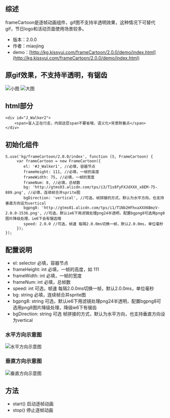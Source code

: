 ## 综述

frameCartoon是逐帧动画组件，gif图不支持半透明效果，这种情况下可替代gif，节日logo和活动页面使用场景较多。

* 版本：2.0.0
* 作者：miaojing
* demo：[http://kg.kissyui.com/frameCartoon/2.0.0/demo/index.html](http://kg.kissyui.com/frameCartoon/2.0.0/demo/index.html)

## 原gif效果，不支持半透明，有锯齿
![小图](http://gtms01.alicdn.com/tps/i1/T1.GD6FjJXXXXhdcQ4-85-126.gif)
![大图](http://gtms01.alicdn.com/tps/i1/T1h4Y7FaNXXXa017E0-2.0.0-192.gif)

## html部分
	<div id="J_Walker2">
        <span>盲人正在行走，内部这层span不要省哦，语义化+背景附着点</span>
    </div>

## 初始化组件
    S.use('kg/frameCartoon/2.0.0/index', function (S, FrameCartoon) {
         var frameCartoon = new FrameCartoon({
			el: '#J_Walker1', //必填，容器节点
            frameHeight: 111, //必填，一帧的高度
            frameWidth: 75, //必填，一帧的宽度
            frameNum: 8, //必填，总帧数
            bg: 'http://gtms03.alicdn.com/tps/i3/T1s8fyFXJdXXX_x8EM-75-889.png', //必填，连续帧合并sprite图
            bgDirection: 'vertical', //可选，帧拼接的方式，默认为水平方向，也支持垂直方向设为vertical
            bgpng8: 'http://gtms01.alicdn.com/tps/i1/T1Nb2HFhxaXXX6BmzV-2.0.0-1536.png', //可选，默认ie6下用滤镜处理png24半透明，配置bgpng8可选用png8图片降级处理，ie6下会有锯齿哦
            speed: 2.0.0 //可选，帧速 每隔2.0.0ms切换一帧，默认2.0.0ms，单位毫秒
         });
    });

## 配置说明
+ el: selector 必填，容器节点
+ frameHeight: int 必填，一帧的高度，如 111
+ frameWidth: int 必填，一帧的宽度
+ frameNum: int 必填，总帧数
+ speed: int 可选，帧速 每隔2.0.0ms切换一帧，默认2.0.0ms，单位毫秒
+ bg: string 必填，连续帧合并sprite图
+ bgpng8: string 可选，默认ie6下用滤镜处理png24半透明，配置bgpng8可选用png8图片降级处理，降级ie6下有锯齿
+ bgDirection: string 可选 帧拼接的方式，默认为水平方向，也支持垂直方向设为vertical

### 水平方向示意图
![水平方向示意图](http://gtms01.alicdn.com/tps/i1/T1Z__SFX4eXXc4x0Tx-1040-192.png)

### 垂直方向示意图
![垂直方向示意图](http://gtms03.alicdn.com/tps/i3/T1s8fyFXJdXXX_x8EM-75-889.png)


## 方法
* start() 启动逐帧动画
* stop()  停止逐帧动画
